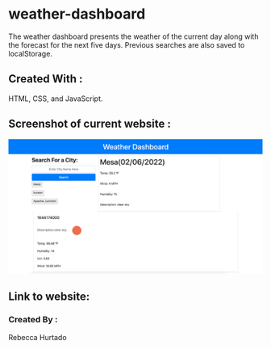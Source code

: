 # weather-dashboard
The weather dashboard presents the weather of the current day along with the forecast for the next five days. Previous searches are also saved to localStorage.

## Created With : 
HTML, CSS, and JavaScript.

## Screenshot of current website :
![Screenshot](./assets/img/screenshot.png)

## Link to website:


### Created By :
Rebecca Hurtado